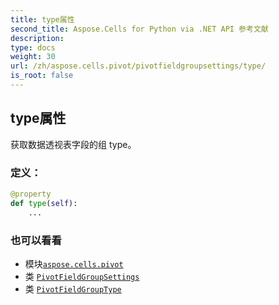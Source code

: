 ```yaml
---
title: type属性
second_title: Aspose.Cells for Python via .NET API 参考文献
description:
type: docs
weight: 30
url: /zh/aspose.cells.pivot/pivotfieldgroupsettings/type/
is_root: false
---
```

## type属性

获取数据透视表字段的组 type。
### 定义：
```python
@property
def type(self):
    ...
```

### 也可以看看
* 模块[`aspose.cells.pivot`](../../)
* 类 [`PivotFieldGroupSettings`](/cells/python-net/zh/aspose.cells.pivot/pivotfieldgroupsettings)
* 类 [`PivotFieldGroupType`](/cells/python-net/zh/aspose.cells.pivot/pivotfieldgrouptype)
